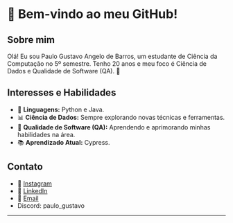 
# 👋 Bem-vindo ao meu GitHub!

## Sobre mim

Olá! Eu sou Paulo Gustavo Angelo de Barros, um estudante de Ciência da Computação no 5º semestre. Tenho 20 anos e meu foco é Ciência de Dados e Qualidade de Software (QA). 🚀

## Interesses e Habilidades

- 🐍 **Linguagens:** Python e Java.
- 📊 **Ciência de Dados:** Sempre explorando novas técnicas e ferramentas.
- 🧪 **Qualidade de Software (QA):** Aprendendo e aprimorando minhas habilidades na área.
- 📚 **Aprendizado Atual:** Cypress.

## Contato

- 📸 [Instagram](https://www.instagram.com/ggustavoangelo)
- 💼 [LinkedIn](https://www.linkedin.com/in/paulo-barros-149146235/)
- 📧 [Email](mailto:paulogustavobarros90@gmail.com)
- Discord: paulo_gustavo

---


